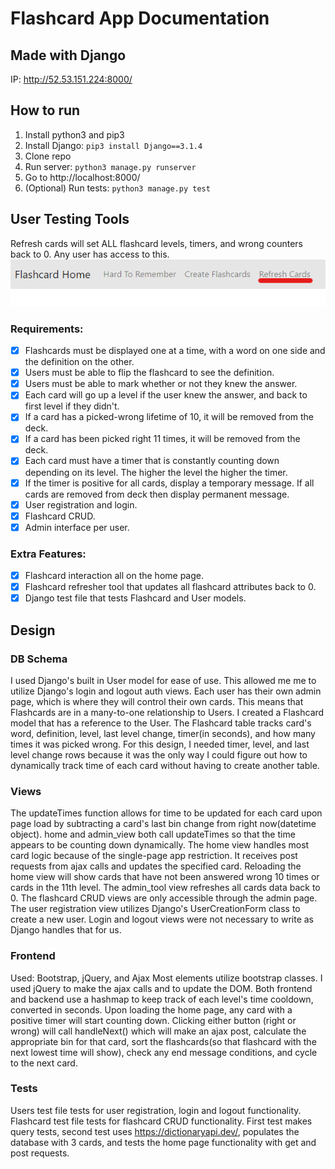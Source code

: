 # Flashcard App Documentation
## Made with Django

IP: http://52.53.151.224:8000/

## How to run
1. Install python3 and pip3
2. Install Django: `pip3 install Django==3.1.4`
3. Clone repo
4. Run server: `python3 manage.py runserver`
5. Go to http://localhost:8000/
6. (Optional) Run tests: `python3 manage.py test`

## User Testing Tools
Refresh cards will set ALL flashcard levels, timers, and wrong counters back to 0. Any user has access to this.
![User Tools](tutorial_imgs/refresh_cards.png)

### Requirements:
- [x] Flashcards must be displayed one at a time, with a word on one side and the definition on the other.
- [x] Users must be able to flip the flashcard to see the definition.
- [x] Users must be able to mark whether or not they knew the answer.
- [x] Each card will go up a level if the user knew the answer, and back to first level if they didn't.
- [x] If a card has a picked-wrong lifetime of 10, it will be removed from the deck.
- [x] If a card has been picked right 11 times, it will be removed from the deck.
- [x] Each card must have a timer that is constantly counting down depending on its level. The higher the level the higher the timer.
- [x] If the timer is positive for all cards, display a temporary message. If all cards are removed from deck then display permanent message.
- [x] User registration and login.
- [x] Flashcard CRUD.
- [x] Admin interface per user.

### Extra Features:
- [x] Flashcard interaction all on the home page.
- [x] Flashcard refresher tool that updates all flashcard attributes back to 0.
- [x] Django test file that tests Flashcard and User models.

## Design
### DB Schema
I used Django's built in User model for ease of use. This allowed me me to utilize Django's login and logout auth views. Each user has their own admin page, which is where they will control their own cards. This means that Flashcards are in a many-to-one relationship to Users. I created a Flashcard model that has a reference to the User. The Flashcard table tracks card's word, definition, level, last level change, timer(in seconds), and how many times it was picked wrong. For this design, I needed timer, level, and last level change rows because it was the only way I could figure out how to dynamically track time of each card without having to create another table.

### Views
The updateTimes function allows for time to be updated for each card upon page load by subtracting a card's last bin change from right now(datetime object). home and admin_view both call updateTimes so that the time appears to be counting down dynamically.
The home view handles most card logic because of the single-page app restriction. It receives post requests from ajax calls and updates the specified card. Reloading the home view will show cards that have not been answered wrong 10 times or cards in the 11th level.
The admin_tool view refreshes all cards data back to 0.
The flashcard CRUD views are only accessible through the admin page.
The user registration view utilizes Django's UserCreationForm class to create a new user. Login and logout views were not necessary to write as Django handles that for us.

### Frontend
Used: Bootstrap, jQuery, and Ajax
Most elements utilize bootstrap classes. I used jQuery to make the ajax calls and to update the DOM. Both frontend and backend use a hashmap to keep track of each level's time cooldown, converted in seconds. Upon loading the home page, any card with a positive timer will start counting down. Clicking either button (right or wrong) will call handleNext() which will make an ajax post, calculate the appropriate bin for that card, sort the flashcards(so that flashcard with the next lowest time will show), check any end message conditions, and cycle to the next card.

### Tests
Users test file tests for user registration, login and logout functionality. Flashcard test file tests for flashcard CRUD functionality. First test makes query tests, second test uses https://dictionaryapi.dev/, populates the database with 3 cards, and tests the home page functionality with get and post requests.